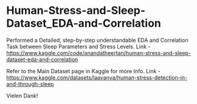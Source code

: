 # Human-Stress-and-Sleep-Dataset_EDA-and-Correlation
Performed a Detailed, step-by-step understandable EDA and Correlation Task between Sleep Parameters and Stress Levels. Link - https://www.kaggle.com/code/anandatheertan/human-stress-and-sleep-dataset-eda-and-correlation

Refer to the Main Dataset page in Kaggle for more Info. Link - https://www.kaggle.com/datasets/laavanya/human-stress-detection-in-and-through-sleep

Vielen Dank!
